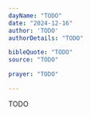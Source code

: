 ```yaml
---
dayName: "TODO"
date: "2024-12-16"
author: 'TODO'
authorDetails: "TODO"

bibleQuote: "TODO"
source: "TODO"

prayer: "TODO"

---
```


TODO

